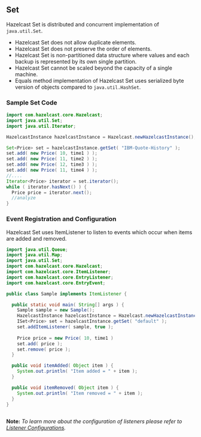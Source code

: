 

## Set

Hazelcast Set is distributed and concurrent implementation of `java.util.Set`.

* Hazelcast Set does not allow duplicate elements.
* Hazelcast Set does not preserve the order of elements.
* Hazelcast Set is non-partitioned data structure where values and each backup is represented by its own single partition.
* Hazelcast Set cannot be scaled beyond the capacity of a single machine.
* Equals method implementation of Hazelcast Set uses serialized byte version of objects compared to `java.util.HashSet`.

### Sample Set Code

```java
import com.hazelcast.core.Hazelcast;
import java.util.Set;
import java.util.Iterator;

HazelcastInstance hazelcastInstance = Hazelcast.newHazelcastInstance();

Set<Price> set = hazelcastInstance.getSet( "IBM-Quote-History" );
set.add( new Price( 10, time1 ) );
set.add( new Price( 11, time2 ) );
set.add( new Price( 12, time3 ) );
set.add( new Price( 11, time4 ) );
//....
Iterator<Price> iterator = set.iterator();
while ( iterator.hasNext() ) { 
  Price price = iterator.next(); 
  //analyze
}
```

### Event Registration and Configuration

Hazelcast Set uses ItemListener to listen to events which occur when items are added and removed.

```java
import java.util.Queue;
import java.util.Map; 
import java.util.Set; 
import com.hazelcast.core.Hazelcast;
import com.hazelcast.core.ItemListener;
import com.hazelcast.core.EntryListener;
import com.hazelcast.core.EntryEvent; 

public class Sample implements ItemListener {

  public static void main( String[] args ) { 
    Sample sample = new Sample();
    HazelcastInstance hazelcastInstance = Hazelcast.newHazelcastInstance();
    ISet<Price> set = hazelcastInstance.getSet( "default" );
    set.addItemListener( sample, true ); 
        
    Price price = new Price( 10, time1 )
    set.add( price );
    set.remove( price );
  } 

  public void itemAdded( Object item ) {
    System.out.println( "Item added = " + item );
  }

  public void itemRemoved( Object item ) {
    System.out.println( "Item removed = " + item );
  }     
}
       
```

**Note:** *To learn more about the configuration of listeners please refer to [Listener Configurations](#listener-configurations).*

